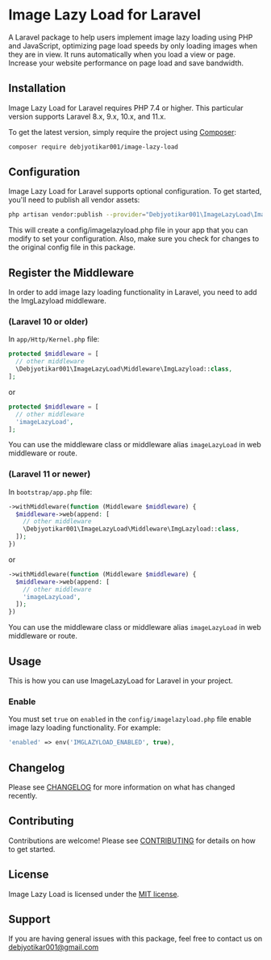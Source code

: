 # Image Lazy Load for Laravel

A Laravel package to help users implement image lazy loading using PHP and JavaScript, optimizing page load speeds by only loading images when they are in view. It runs automatically when you load a view or page. Increase your website performance on page load and save bandwidth.

## Installation

Image Lazy Load for Laravel requires PHP 7.4 or higher. This particular version supports Laravel 8.x, 9.x, 10.x, and 11.x.

To get the latest version, simply require the project using [Composer](https://getcomposer.org):

```sh
composer require debjyotikar001/image-lazy-load
```

## Configuration

Image Lazy Load for Laravel supports optional configuration. To get started, you'll need to publish all vendor assets:

```sh
php artisan vendor:publish --provider="Debjyotikar001\ImageLazyLoad\ImageLazyLoadServiceProvider"
```

This will create a config/imagelazyload.php file in your app that you can modify to set your configuration. Also, make sure you check for changes to the original config file in this package.

## Register the Middleware
In order to add image lazy loading functionality in Laravel, you need to add the ImgLazyload middleware.

### (Laravel 10 or older)
In `app/Http/Kernel.php` file:

```php
protected $middleware = [
  // other middleware
  \Debjyotikar001\ImageLazyLoad\Middleware\ImgLazyload::class,
];
```
or 
```php
protected $middleware = [
  // other middleware
  'imageLazyLoad',
];
```
You can use the middleware class or middleware alias `imageLazyLoad` in web middleware or route.

### (Laravel 11 or newer)
In `bootstrap/app.php` file:

```php
->withMiddleware(function (Middleware $middleware) {
  $middleware->web(append: [
    // other middleware
    \Debjyotikar001\ImageLazyLoad\Middleware\ImgLazyload::class,
  ]);
})
```
or 
```php
->withMiddleware(function (Middleware $middleware) {
  $middleware->web(append: [
    // other middleware
    'imageLazyLoad',
  ]);
})
```
You can use the middleware class or middleware alias `imageLazyLoad` in web middleware or route.

## Usage
This is how you can use ImageLazyLoad for Laravel in your project.

### Enable
You must set `true` on `enabled` in the `config/imagelazyload.php` file enable image lazy loading functionality. For example:

```php
'enabled' => env('IMGLAZYLOAD_ENABLED', true),
```

## Changelog

Please see [CHANGELOG](CHANGELOG.md) for more information on what has changed recently.

## Contributing

Contributions are welcome! Please see [CONTRIBUTING](CONTRIBUTING.md) for details on how to get started.

## License

Image Lazy Load is licensed under the [MIT license](LICENSE).

## Support

If you are having general issues with this package, feel free to contact us on [debjyotikar001@gmail.com](mailto:debjyotikar001@gmail.com)
